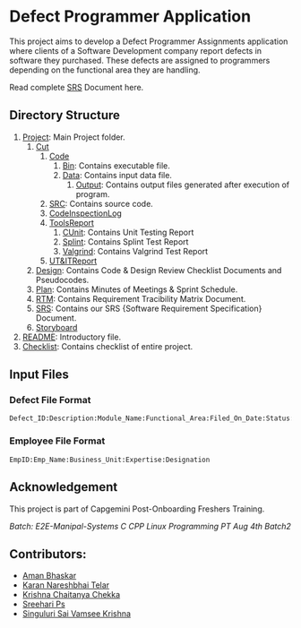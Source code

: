 # Defect Programmer Application
This project aims to develop a Defect Programmer Assignments application where clients of a Software Development company report defects in software they purchased. These defects are assigned to programmers depending on the functional area they are handling.

Read complete [SRS](https://github.com/pavanimittapalli/TICKETING-APPLICATION-FOR-DEFECT-MANAGEMENT-PROCESS/tree/main/Sprint1_Defect%20management/SRS) Document here.

## Directory Structure
1. [Project](https://github.com/pavanimittapalli/TICKETING-APPLICATION-FOR-DEFECT-MANAGEMENT-PROCESS): Main Project folder.
   1. [Cut](https://github.com/pavanimittapalli/TICKETING-APPLICATION-FOR-DEFECT-MANAGEMENT-PROCESS/tree/main/Sprint1_Defect%20management/CUT)
      1. [Code](https://github.com/pavanimittapalli/TICKETING-APPLICATION-FOR-DEFECT-MANAGEMENT-PROCESS/tree/main/Sprint1_Defect%20management/CUT/CODE)
         1. [Bin](https://github.com/pavanimittapalli/TICKETING-APPLICATION-FOR-DEFECT-MANAGEMENT-PROCESS/tree/main/Sprint1_Defect%20management/CUT/CODE/BIN): Contains executable file.
         2. [Data](https://github.com/pavanimittapalli/TICKETING-APPLICATION-FOR-DEFECT-MANAGEMENT-PROCESS/tree/main/Sprint1_Defect%20management/CUT/CODE/DATA): Contains input data file.   
            1. [Output](https://github.com/pavanimittapalli/TICKETING-APPLICATION-FOR-DEFECT-MANAGEMENT-PROCESS/tree/main/Sprint1_Defect%20management/CUT/CODE/OUTPUT): Contains output files generated after execution of program.
        2. [SRC](https://github.com/pavanimittapalli/TICKETING-APPLICATION-FOR-DEFECT-MANAGEMENT-PROCESS/tree/main/Sprint1_Defect%20management/CUT/CODE/SRC): Contains source code.
      2. [CodeInspectionLog](https://github.com/pavanimittapalli/TICKETING-APPLICATION-FOR-DEFECT-MANAGEMENT-PROCESS/tree/main/Sprint1_Defect%20management/CUT/CodeInspectionLog)
      3. [ToolsReport](https://github.com/pavanimittapalli/TICKETING-APPLICATION-FOR-DEFECT-MANAGEMENT-PROCESS/tree/main/Sprint1_Defect%20management/CUT/ToolsReport)
         1. [CUnit](https://github.com/pavanimittapalli/TICKETING-APPLICATION-FOR-DEFECT-MANAGEMENT-PROCESS/tree/main/Sprint1_Defect%20management/CUT/ToolsReport/CUnit): Contains Unit Testing Report
         2. [Splint](https://github.com/pavanimittapalli/TICKETING-APPLICATION-FOR-DEFECT-MANAGEMENT-PROCESS/tree/main/Sprint1_Defect%20management/CUT/ToolsReport/Splint): Contains Splint Test Report
         3. [Valgrind](https://github.com/pavanimittapalli/TICKETING-APPLICATION-FOR-DEFECT-MANAGEMENT-PROCESS/tree/main/Sprint1_Defect%20management/CUT/ToolsReport/Valgrind): Contains Valgrind Test Report
      4. [UT&ITReport](https://github.com/pavanimittapalli/TICKETING-APPLICATION-FOR-DEFECT-MANAGEMENT-PROCESS/tree/main/Sprint1_Defect%20management/CUT/UT_IT%20Plan%20Reports)
   2. [Design](https://github.com/pavanimittapalli/TICKETING-APPLICATION-FOR-DEFECT-MANAGEMENT-PROCESS/tree/main/Sprint1_Defect%20management/DESIGN): Contains Code & Design Review Checklist Documents and Pseudocodes.
   3. [Plan](https://github.com/pavanimittapalli/TICKETING-APPLICATION-FOR-DEFECT-MANAGEMENT-PROCESS/tree/main/Sprint1_Defect%20management/plan): Contains Minutes of Meetings & Sprint Schedule.
   4. [RTM](https://github.com/pavanimittapalli/TICKETING-APPLICATION-FOR-DEFECT-MANAGEMENT-PROCESS/tree/main/Sprint1_Defect%20management/RTM): Contains Requirement Tracibility Matrix Document.
   5. [SRS](https://github.com/pavanimittapalli/TICKETING-APPLICATION-FOR-DEFECT-MANAGEMENT-PROCESS/tree/main/Sprint1_Defect%20management/SRS): Contains our SRS {Software Requirement Specification} Document.
   6. [Storyboard](https://github.com/pavanimittapalli/TICKETING-APPLICATION-FOR-DEFECT-MANAGEMENT-PROCESS/tree/main/Sprint1_Defect%20management/STORY%20BOARD)
2. [README](https://github.com/pavanimittapalli/TICKETING-APPLICATION-FOR-DEFECT-MANAGEMENT-PROCESS/blob/main/README.md): Introductory file.
3. [Checklist](https://github.com/pavanimittapalli/TICKETING-APPLICATION-FOR-DEFECT-MANAGEMENT-PROCESS/blob/main/checklist.md): Contains checklist of entire project.

## Input Files
### Defect File Format
```
Defect_ID:Description:Module_Name:Functional_Area:Filed_On_Date:Status:Type
```
### Employee File Format
```
EmpID:Emp_Name:Business_Unit:Expertise:Designation
```
## Acknowledgement
This project is part of Capgemini Post-Onboarding Freshers Training.

*Batch: E2E-Manipal-Systems C CPP Linux Programming PT Aug 4th Batch2*
## Contributors:
- [Aman Bhaskar](https://github.com/amanbh2)
- [Karan Nareshbhai Telar](https://github.com/telarKaran)
- [Krishna Chaitanya Chekka](https://github.com/Chaitu1018)
- [Sreehari  Ps](https://github.com/sreeharipavvatta)
- [Singuluri Sai Vamsee Krishna](https://github.com/ssvk053)
